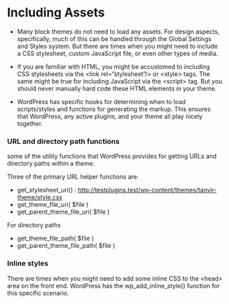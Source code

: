 # Including Assets

- Many block themes do not need to load any assets. For design aspects, specifically, much of this can be handled through the Global Settings and Styles system. But there are times when you might need to include a CSS stylesheet, custom JavaScript file, or even other types of media.

- If you are familiar with HTML, you might be accustomed to including CSS stylesheets via the &lt;link rel=”stylesheet”/> or &lt;style> tags. The same might be true for including JavaScript via the &lt;script> tag. But you should never manually hard code these HTML elements in your theme. 

- WordPress has specific hooks for determining when to load scripts/styles and functions for generating the markup. This ensures that WordPress, any active plugins, and your theme all play nicely together.

### URL and directory path functions
some of the utility functions that WordPress provides for getting URLs and directory paths within a theme.

Three of the primary URL helper functions are:

- get_stylesheet_uri() : http://testplugins.test/wp-content/themes/tanvir-theme/style.css
- get_theme_file_uri( $file )
- get_parent_theme_file_uri( $file )

For directory paths
- get_theme_file_path( $file )
- get_parent_theme_file_path( $file )

### Inline styles
There are times when you might need to add some inline CSS to the &lt;head> area on the front end. WordPress has the wp_add_inline_style() function for this specific scenario.